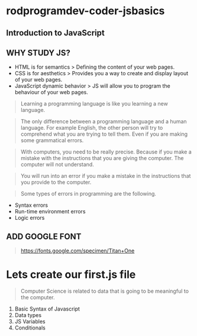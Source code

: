 # rodprogramdev-coder-jsbasics

## Introduction to JavaScript


## WHY STUDY JS?

- HTML is for semantics > Defining the content of your web pages.
- CSS is for aesthetics > Provides you a way to create and display layout of your web pages.
- JavaScript dynamic behavior > JS will allow you to program the behaviour of your web pages. 

> Learning a programming language is like you learning a new language. 

> The only difference between a programming language and a human language. For example English, the other person will try to comprehend what you are trying to tell them. Even if you are making some grammatical errors.

> With computers, you need to be really precise. Because if you make a mistake with the instructions that you are giving the computer. The computer will not understand. 

> You will run into an error if you make a mistake in the instructions that you provide to the computer. 

> Some types of errors in programming are the following. 

- Syntax errors 
- Run-time environment errors
- Logic errors

## ADD GOOGLE FONT

> https://fonts.google.com/specimen/Titan+One


# Lets create our first.js file

> Computer Science is related to data that is going to be meaningful to the computer. 

1. Basic Syntax of Javascript
2. Data types
3. JS Variables
4. Conditionals


